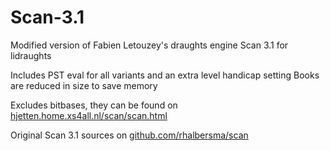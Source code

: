 # Scan-3.1
Modified version of Fabien Letouzey's draughts engine Scan 3.1 for lidraughts

Includes PST eval for all variants and an extra level handicap setting
Books are reduced in size to save memory

Excludes bitbases, they can be found on [hjetten.home.xs4all.nl/scan/scan.html](https://hjetten.home.xs4all.nl/scan/scan.html)

Original Scan 3.1 sources on [github.com/rhalbersma/scan](https://github.com/rhalbersma/scan) 